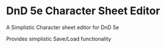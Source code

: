 # DnD 5e Character Sheet Editor

A Simplistic Character sheet editor for DnD 5e

Provides simplistic Save/Load functionality